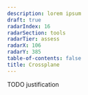 ```yaml
---
description: lorem ipsum
draft: true
radarIndex: 16
radarSection: tools
radarTier: assess
radarX: 106
radarY: 385
table-of-contents: false
title: Crossplane
---
```


TODO justification
